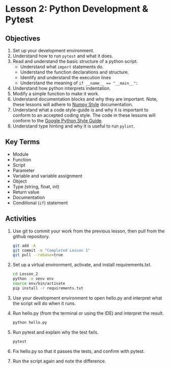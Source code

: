 # Lesson 2: Python Development & Pytest

## Objectives

1. Set up your development environment.
1. Understand how to run `pytest` and what it does.
1. Read and understand the basic structure of a python script.
    * Understand what `import` statements do.
    * Understand the function declarations and structure.
    * Identify and understand the execution lines
    * Understand the meaning of `if __name__ == "__main__":`
1. Understand how python interprets indentation.
1. Modify a simple function to make it work.
1. Understand documentation blocks and why they are important.  Note, these lessons will adhere to [Numpy Style](https://numpydoc.readthedocs.io/en/latest/format.html) documentation. 
1. Understand what a code style-guide is and why it is important to conform to an accepted coding style. The code in these lessons will conform to the [Google Python Style Guide](https://github.com/google/styleguide/blob/gh-pages/pyguide.md#38-comments-and-docstrings).
1. Understand type hinting and why it is useful to run `pylint`.

## Key Terms

* Module
* Function
* Script
* Parameter
* Variable and variable assignment
* Object
* Type (string, float, int)
* Return value
* Documentation
* Conditional (`if`) statement

## Activities

1. Use git to commit your work from the previous lesson, then pull from the github repository.
    ```sh
    git add -A
    git commit -m "Completed Lesson 1"
    git pull --rebase=true
    ```

1. Set up a virtual environment, activate, and install requirements.txt.
    ```sh
    cd Lesson_2
    python -m venv env
    source env/bin/activate
    pip install -r requirements.txt
    ```

1. Use your development environment to open hello.py and interpret what the script will do when it runs.
1. Run hello.py (from the terminal or using the IDE) and interpret the result.
    ```sh
    python hello.py
    ```

1. Run pytest and explain why the test fails.
    ```sh
    pytest
    ```
    
1. Fix hello.py so that it passes the tests, and confirm with pytest.
1. Run the script again and note the difference.
